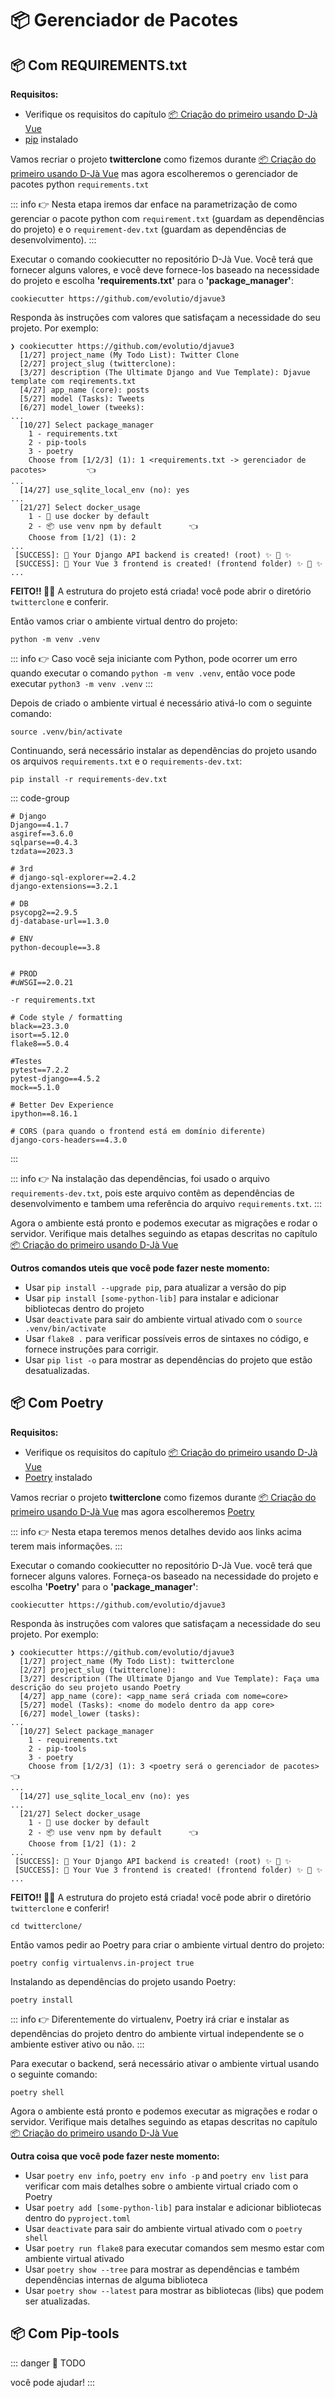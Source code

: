 # 📦 Gerenciador de Pacotes

## 📦 Com REQUIREMENTS.txt

**Requisitos:**
- Verifique os requisitos do capítulo [📦 Criação do primeiro usando D-Jà Vue](#📦-criacao-do-primeiro-projeto-usando-d-ja-vue)
- [pip](https://pypi.org/project/pip/) instalado


Vamos recriar o projeto **twitterclone** como fizemos durante [📦 Criação do primeiro usando D-Jà Vue](#📦-criacao-do-primeiro-projeto-usando-d-ja-vue) mas agora escolheremos o gerenciador de pacotes python `requirements.txt` 

::: info
👉 Nesta etapa iremos dar enface na parametrização de como gerenciar o pacote python com `requirement.txt` (guardam as dependências do projeto) e o `requirement-dev.txt` (guardam as dependências de desenvolvimento). 
:::

Executar o comando cookiecutter no repositório D-Jà Vue. Você terá que fornecer alguns valores, e você deve fornece-los baseado na necessidade do projeto e escolha  **'requirements.txt'** para o **'package_manager'**:

```
cookiecutter https://github.com/evolutio/djavue3
```
Responda às instruções com valores que satisfaçam a necessidade do seu projeto. Por exemplo: 

```shell
❯ cookiecutter https://github.com/evolutio/djavue3
  [1/27] project_name (My Todo List): Twitter Clone
  [2/27] project_slug (twitterclone):
  [3/27] description (The Ultimate Django and Vue Template): Djavue template com reqirements.txt
  [4/27] app_name (core): posts
  [5/27] model (Tasks): Tweets
  [6/27] model_lower (tweeks):
...
  [10/27] Select package_manager
    1 - requirements.txt
    2 - pip-tools
    3 - poetry
    Choose from [1/2/3] (1): 1 <requirements.txt -> gerenciador de pacotes>         👈
...
  [14/27] use_sqlite_local_env (no): yes
...
  [21/27] Select docker_usage
    1 - 🐳 use docker by default
    2 - 📦 use venv npm by default      👈
    Choose from [1/2] (1): 2
...
 [SUCCESS]: 🐍 Your Django API backend is created! (root) ✨ 🍰 ✨
 [SUCCESS]: 🍰 Your Vue 3 frontend is created! (frontend folder) ✨ 🍰 ✨
...
```
**FEITO!! 🎉🎉** A estrutura do projeto está criada! você pode abrir o diretório  `twitterclone` e conferir. 

Então vamos criar o ambiente virtual dentro do projeto:

```shell
python -m venv .venv
```

::: info
👉 Caso você seja iniciante com Python, pode ocorrer um erro quando executar o comando `python -m venv .venv`, então voce pode executar `python3 -m venv .venv`
:::

Depois de criado o ambiente virtual é necessário ativá-lo com o seguinte comando:

```shell
source .venv/bin/activate
```

Continuando, será necessário instalar as dependências do projeto usando os arquivos `requirements.txt` e o `requirements-dev.txt`:

```shell
pip install -r requirements-dev.txt
```

::: code-group

```shell[(📦 requirements.txt)]
# Django
Django==4.1.7
asgiref==3.6.0
sqlparse==0.4.3
tzdata==2023.3

# 3rd
# django-sql-explorer==2.4.2
django-extensions==3.2.1

# DB
psycopg2==2.9.5
dj-database-url==1.3.0

# ENV
python-decouple==3.8


# PROD
#uWSGI==2.0.21
```

```shell[(📦  requirements-dev.txt)]
-r requirements.txt

# Code style / formatting
black==23.3.0
isort==5.12.0
flake8==5.0.4

#Testes
pytest==7.2.2
pytest-django==4.5.2
mock==5.1.0

# Better Dev Experience
ipython==8.16.1

# CORS (para quando o frontend está em domínio diferente)
django-cors-headers==4.3.0
```
:::


::: info
👉 Na instalação das dependências, foi usado o arquivo `requirements-dev.txt`, pois este arquivo contêm as dependências de desenvolvimento e tambem uma referência do arquivo `requirements.txt`. 
:::


Agora o ambiente está pronto e podemos executar as migrações e rodar o servidor. Verifique mais detalhes seguindo as etapas descritas no capítulo [📦 Criação do primeiro usando D-Jà Vue](#📦-criacao-do-primeiro-projeto-usando-d-ja-vue)

**Outros comandos uteis que você pode fazer neste momento:**
- Usar `pip install --upgrade pip`, para atualizar a versão do pip 
- Usar `pip install [some-python-lib]` para instalar e adicionar bibliotecas dentro do projeto
- Usar `deactivate` para sair do ambiente virtual ativado com o `source .venv/bin/activate`
- Usar `flake8 .` para verificar possíveis erros de sintaxes no código, e fornece instruções para corrigir.
- Usar `pip list -o` para mostrar as dependências do projeto que estão desatualizadas.


## 📦 Com Poetry

**Requisitos:**
- Verifique os requisitos do capítulo [📦 Criação do primeiro usando D-Jà Vue](#📦-criacao-do-primeiro-projeto-usando-d-ja-vue)
- [Poetry](https://python-poetry.org/) instalado


Vamos recriar o projeto **twitterclone** como fizemos durante [📦 Criação do primeiro usando D-Jà Vue](#📦-criacao-do-primeiro-projeto-usando-d-ja-vue) mas agora escolheremos [Poetry](https://python-poetry.org/)

::: info
👉 Nesta etapa teremos menos detalhes devido aos links acima terem mais informações. 
:::

Executar o comando cookiecutter no repositório D-Jà Vue. você terá que fornecer alguns valores. Forneça-os baseado na necessidade do projeto e escolha  **'Poetry'** para o **'package_manager'**:

```
cookiecutter https://github.com/evolutio/djavue3
```
Responda às instruções com valores que satisfaçam a necessidade do seu projeto. Por exemplo: 

```shell
❯ cookiecutter https://github.com/evolutio/djavue3
  [1/27] project_name (My Todo List): twitterclone
  [2/27] project_slug (twitterclone):
  [3/27] description (The Ultimate Django and Vue Template): Faça uma descrição do seu projeto usando Poetry
  [4/27] app_name (core): <app_name será criada com nome=core>
  [5/27] model (Tasks): <nome do modelo dentro da app core>
  [6/27] model_lower (tasks):
...
  [10/27] Select package_manager
    1 - requirements.txt
    2 - pip-tools
    3 - poetry
    Choose from [1/2/3] (1): 3 <poetry será o gerenciador de pacotes>         👈
...
  [14/27] use_sqlite_local_env (no): yes
...
  [21/27] Select docker_usage
    1 - 🐳 use docker by default
    2 - 📦 use venv npm by default      👈
    Choose from [1/2] (1): 2
...
 [SUCCESS]: 🐍 Your Django API backend is created! (root) ✨ 🍰 ✨
 [SUCCESS]: 🍰 Your Vue 3 frontend is created! (frontend folder) ✨ 🍰 ✨
...
```
**FEITO!! 🎉🎉** A estrutura do projeto está criada! você pode abrir o diretório  `twitterclone` e conferir! 

```shell
cd twitterclone/
```
Então vamos pedir ao Poetry para criar o ambiente virtual dentro do projeto:

```shell
poetry config virtualenvs.in-project true
```

Instalando as dependências do projeto usando Poetry:

```shell
poetry install
```

::: info
👉 Diferentemente do virtualenv, Poetry irá criar e instalar as dependências do projeto dentro do ambiente virtual independente se o ambiente estiver ativo ou não. 
:::

Para executar o backend, será necessário ativar o ambiente virtual usando o seguinte comando:

```shell
poetry shell
```
Agora o ambiente está pronto e podemos executar as migrações e rodar o servidor. Verifique mais detalhes seguindo as etapas descritas no capítulo [📦 Criação do primeiro usando D-Jà Vue](#📦-criacao-do-primeiro-projeto-usando-d-ja-vue)

**Outra coisa que você pode fazer neste momento:**
- Usar `poetry env info`, `poetry env info -p` and `poetry env list` para verificar com mais detalhes sobre o ambiente virtual criado com o Poetry 
- Usar `poetry add [some-python-lib]` para instalar e adicionar bibliotecas dentro do `pyproject.toml`
- Usar `deactivate` para sair do ambiente virtual ativado com o `poetry shell`
- Usar `poetry run flake8` para executar comandos sem mesmo estar com ambiente virtual ativado
- Usar `poetry show --tree` para mostrar as dependências e também dependências internas de alguma biblioteca
- Usar `poetry show --latest` para mostrar as bibliotecas (libs) que podem ser atualizadas.


## 📦 Com Pip-tools

::: danger 🚧 TODO

você pode ajudar!
:::